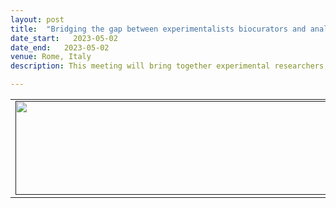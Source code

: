 ```yaml
---
layout: post
title:  "Bridging the gap between experimentalists biocurators and analysis tool providers."
date_start:   2023-05-02
date_end:   2023-05-02
venue: Rome, Italy
description: This meeting will bring together experimental researchers, clinicians, biocurators and tool providers to discuss how to support improved interpretation of genomic, proteomic and transcriptomic datasets to understand molecular mechanisms underpinning disease states.

---
```


<table border="0">
<tr>
	<td><a href=""><img src="../../../img/UCL-Rome_Meeting_2023.png" height="150" width="600"></a>
	</td>
</tr>
</table>

<br>
